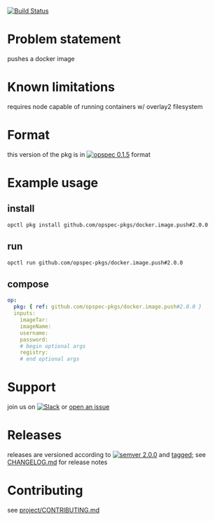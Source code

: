 [![Build Status](https://travis-ci.org/opspec-pkgs/docker.image.push.svg?branch=master)](https://travis-ci.org/opspec-pkgs/docker.image.push)

# Problem statement

pushes a docker image

# Known limitations
requires node capable of running containers w/ overlay2 filesystem

# Format

this version of the pkg is in
[![opspec 0.1.5](https://img.shields.io/badge/opspec-0.1.5-brightgreen.svg?colorA=6b6b6b&colorB=fc16be)](https://opspec.io/0.1.5/packages.html)
format

# Example usage

## install

```shell
opctl pkg install github.com/opspec-pkgs/docker.image.push#2.0.0
```

## run

```
opctl run github.com/opspec-pkgs/docker.image.push#2.0.0
```

## compose

```yaml
op:
  pkg: { ref: github.com/opspec-pkgs/docker.image.push#2.0.0 }
  inputs: 
    imageTar:
    imageName:
    username:
    password:
    # begin optional args
    registry:
    # end optional args
```


# Support

join us on
[![Slack](https://opspec-slackin.herokuapp.com/badge.svg)](https://opspec-slackin.herokuapp.com/)
or
[open an issue](https://github.com/opspec-pkgs/docker.image.push/issues)

# Releases

releases are versioned according to
[![semver 2.0.0](https://img.shields.io/badge/semver-2.0.0-brightgreen.svg)](http://semver.org/spec/v2.0.0.html)
and [tagged](https://git-scm.com/book/en/v2/Git-Basics-Tagging); see
[CHANGELOG.md](CHANGELOG.md) for release notes

# Contributing

see
[project/CONTRIBUTING.md](https://github.com/opspec-pkgs/project/blob/master/CONTRIBUTING.md)
